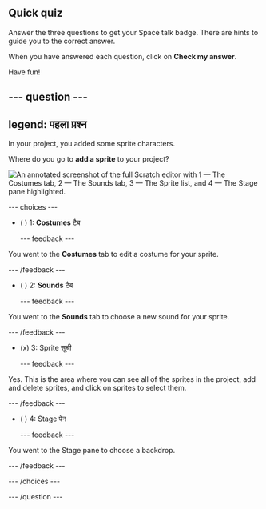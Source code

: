 ## Quick quiz

Answer the three questions to get your Space talk badge. There are hints to guide you to the correct answer.

When you have answered each question, click on **Check my answer**.

Have fun!

--- question ---
---
legend: पहला प्रश्न
---

In your project, you added some sprite characters.

Where do you go to **add a sprite** to your project?

![An annotated screenshot of the full Scratch editor with 1 — The Costumes tab, 2 — The Sounds tab, 3 — The Sprite list, and 4 — The Stage pane highlighted.](images/question1.png)

--- choices ---

- ( ) 1: **Costumes** टैब

  --- feedback ---

You went to the **Costumes** tab to edit a costume for your sprite.

  --- /feedback ---

- ( ) 2: **Sounds** टैब

  --- feedback ---

You went to the **Sounds** tab to choose a new sound for your sprite.

  --- /feedback ---

- (x) 3: Sprite सूची

  --- feedback ---

Yes. This is the area where you can see all of the sprites in the project, add and delete sprites, and click on sprites to select them.

  --- /feedback ---

- ( ) 4: Stage पेन

  --- feedback ---

You went to the Stage pane to choose a backdrop.

  --- /feedback ---

--- /choices ---

--- /question ---
